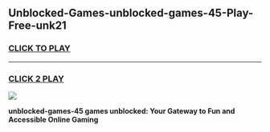 
## Unblocked-Games-unblocked-games-45-Play-Free-unk21
<h3>
<a href="https://premium76.site?title=unblocked-games-45&ref=09A">CLICK TO PLAY</a></h3>
<hr>

<h3>
<a href="https://premium76.site?title=unblocked-games-45&ref=09A">CLICK 2 PLAY</a>
  
</h3>

<a href="https://premium76.site?title=unblocked-games-45&ref=09A"><img src="https://clearcache.store/games.png"></a>


**unblocked-games-45 games unblocked: Your Gateway to Fun and Accessible Online Gaming**
